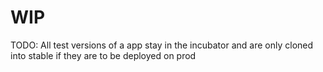 # WIP

TODO:
All test versions of a app stay in the incubator and are only cloned into stable if they are to be deployed on prod